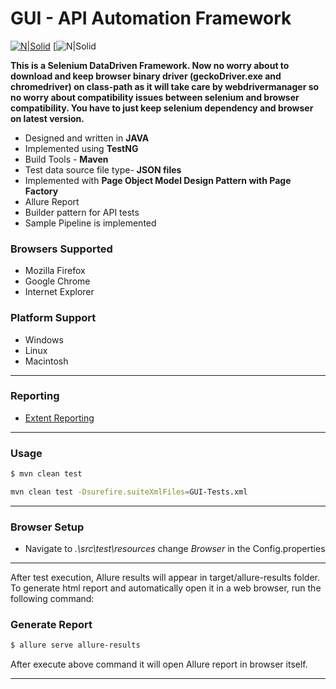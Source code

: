 # GUI - API Automation Framework

[![N|Solid](http://www.seleniumhq.org/images/selenium-logo.png)](http://www.seleniumhq.org/)
[![N|Solid](https://rest-assured.io/img/logo-transparent.png)

**This is a Selenium DataDriven Framework. Now no worry about to download and keep browser binary driver (geckoDriver.exe and chromedriver) on class-path as it will take care by **webdrivermanager** so no worry about compatibility issues between selenium and browser compatibility. You have to just keep selenium dependency  and browser on latest version.**


- Designed and written in **JAVA**
- Implemented using **TestNG**
- Build Tools - **Maven**
- Test data source file type- **JSON files** 
- Implemented with  **Page Object Model Design Pattern with Page Factory**
- Allure Report
- Builder pattern for API tests
- Sample Pipeline is implemented

### Browsers Supported
- Mozilla Firefox
- Google Chrome
- Internet Explorer

### Platform Support
- Windows
- Linux
- Macintosh

---
### Reporting
- [Extent Reporting](http://extentreports.com/)

---
### Usage
```sh
$ mvn clean test
```
```sh
mvn clean test -Dsurefire.suiteXmlFiles=GUI-Tests.xml
```
---
### Browser Setup
- Navigate to *.\src\test\resources* change *Browser* in the Config.properties
---

After test execution, Allure results will appear in target/allure-results folder. To generate html report and automatically open it in a web browser, run the following command:

### Generate Report

```sh
$ allure serve allure-results
```

After execute above command it will open Allure report in browser itself.

---


